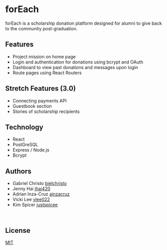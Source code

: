 # forEach 

forEach is a scholarship donation platform designed for alumni to give back to the community post-graduation. 

## Features
* Project mission on home page
* Login and authentication for donations using bcrypt and OAuth
* Dashboard to view past donations and messages upon login
* Route pages using React Routers


## Stretch Features (3.0)
* Connecting payments API 
* Guestbook section 
* Stories of scholarship recipients 


## Technology 
* React
* PostGreSQL
* Express / Node.js
* Bcrypt


## Authors

* Gabriel Christo [bielchristo](https://github.com/bielchristo)
* Jenny Hai [jhai420](https://github.com/jhai420)
* Adrian Inza-Cruz [ainzacruz](https://github.com/ainzacruz)
* Vicki Lee [vlee022](https://github.com/vlee022)
* Kim Spicer [justspicee](https://github.com/justspicee)

<br>

## License

[MIT](https://opensource.org/licenses/mit-license.php)

<br>




